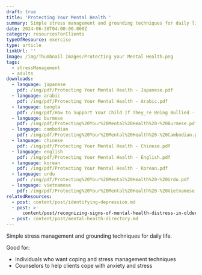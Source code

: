 ```yaml
---
draft: true
title: 'Protecting Your Mental Health '
summary: Simple stress management and grounding techniques for daily life
date: 2024-06-30T04:00:00.000Z
category: resourcesForClients
typeOfResource: exercise
type: article
linkUrl: ''
image: /img/Thumbnail Images/Protecting your Mental Health.png
tags:
  - stressManagement
  - adults
downloads:
  - language: japanese
    pdf: /img/pdf/Protecting Your Mental Health - Japanese.pdf
  - language: arabic
    pdf: /img/pdf/Protecting Your Mental Health - Arabic.pdf
  - language: bangla
    pdf: /img/pdf/How to Support Your Child If They_re Being Bullied - Bangla.pdf
  - language: burmese
    pdf: /img/pdf/Protecting%20Your%20Mental%20Health%20-%20Burmese.pdf
  - language: cambodian
    pdf: /img/pdf/Protecting%20Your%20Mental%20Health%20-%20Cambodian.pdf
  - language: chinese
    pdf: /img/pdf/Protecting Your Mental Health - Chinese.pdf
  - language: english
    pdf: /img/pdf/Protecting Your Mental Health - English.pdf
  - language: korean
    pdf: /img/pdf/Protecting Your Mental Health - Korean.pdf
  - language: urdu
    pdf: /img/pdf/Protecting%20Your%20Mental%20Health%20-%20Urdu.pdf
  - language: vietnamese
    pdf: /img/pdf/Protecting%20Your%20Mental%20Health%20-%20Vietnamese.pdf
relatedResources:
  - post: content/post/identifying-depression.md
  - post: >-
      content/post/recognizing-signs-of-mental-health-distress-in-older-adults.md
  - post: content/post/mental-health-directory.md
---
```


Simple stress management and grounding techniques for daily life.

Good for:

* Individuals who want coping and stress management techniques
* Counselors to help clients cope with anxiety and stress

